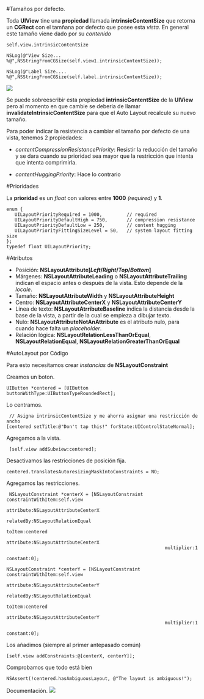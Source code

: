 #Tamaños por defecto. 

Toda **UIView** tine una **propiedad** llamada **intrinsicContentSize** que retorna un **CGRect** con el tamñana por defecto que posee esta _vista_. En general este tamaño viene dado por su _contenido_ 

	self.view.intrinsicContentSize
	
	NSLog(@"View Size... %@",NSStringFromCGSize(self.view1.intrinsicContentSize));
	
	NSLog(@"Label Size.... %@",NSStringFromCGSize(self.label.intrinsicContentSize));
	

![](https://developer.apple.com/reference/appkit/nsview/1526996-intrinsiccontentsize?language=objc)

Se puede sobreescribir esta propiedad **intrinsicContentSize** de la **UIView** pero al momento en que cambie se deberia de llamar **invalidateIntrinsicContentSize** para que el Auto Layout recalcule su nuevo tamaño. 


Para poder indicar la resistencia a cambiar el tamaño por defecto de una vista, tenemos 2 propiedades:

- _contentCompressionResistancePriority_: Resistir la reducción del tamaño y se dara cuando su prioridad sea mayor que la restricción que intenta que intenta comprimirla. 

- _contentHuggingPriority_: Hace lo contrario 


#Prioridades

La **prioridad** es un _float_ con valores entre **1000** _(required)_ y **1**.

	enum {
	   UILayoutPriorityRequired = 1000,         // required
	   UILayoutPriorityDefaultHigh = 750,       // compression resistance
	   UILayoutPriorityDefaultLow = 250,        // content hugging
	   UILayoutPriorityFittingSizeLevel = 50,   // system layout fitting size
	};
	typedef float UILayoutPriority;
	

#Atributos
- Posición: **NSLayoutAttribute[_Left_/_Right_/_Top_/_Bottom_]**
- Márgenes: **NSLayoutAttributeLeading** o **NSLayoutAttributeTrailing** indican el espacio antes o después de la vista. Esto depende de la _locale_.
- Tamaño: **NSLayoutAttributeWidth** y **NSLayoutAttributeHeight**
- Centro: **NSLayoutAttributeCenterX** y **NSLayoutAttributeCenterY**
- Linea de texto: **NSLayoutAtrributeBaseline** indica la distancia desde la base de la vista, a partir de la cual se empieza a dibujar texto.
- Nulo: **NSLayoutAttributeNotAnAttribute** es el atributo nulo, para cuando hace falta un _placeholder_.
- Relación lógica: **NSLayoutRelationLessThanOrEqual**, **NSLayoutRelationEqual**, **NSLayoutRelationGreaterThanOrEqual**

#AutoLayout por Código

Para esto necesitamos crear _instancias_ de **NSLayoutConstraint**

Creamos un boton. 

    UIButton *centered = [UIButton buttonWithType:UIButtonTypeRoundedRect];
 
 Lo centramos.
	 
	 // Asigna intrinsicContentSize y me ahorra asignar una restricción de ancho
    [centered setTitle:@"Don't tap this!" forState:UIControlStateNormal];
    
Agregamos a la vista. 

	 [self.view addSubview:centered];
	 
Desactivamos las restricciones de posición fija.

	centered.translatesAutoresizingMaskIntoConstraints = NO;
	
Agregamos las restricciones. 

	 NSLayoutConstraint *centerX = [NSLayoutConstraint constraintWithItem:self.view
                                                               attribute:NSLayoutAttributeCenterX
                                                               relatedBy:NSLayoutRelationEqual
                                                                  toItem:centered
                                                               attribute:NSLayoutAttributeCenterX
                                                              multiplier:1
                                                                constant:0];
                                                                
	NSLayoutConstraint *centerY = [NSLayoutConstraint constraintWithItem:self.view
                                                               attribute:NSLayoutAttributeCenterY
                                                               relatedBy:NSLayoutRelationEqual
                                                                  toItem:centered
                                                               attribute:NSLayoutAttributeCenterY
                                                              multiplier:1
                                                                constant:0];
                                                                
Los añadimos (siempre al primer antepasado común)
	
	[self.view addConstraints:@[centerX, centerY]];
	
Comprobamos que todo está bien
	
	NSAssert(!centered.hasAmbiguousLayout, @"The layout is ambiguous!");
	

Documentación.
![](http://matthewmorey.com/creating-uiviews-programmatically-with-auto-layout/)











